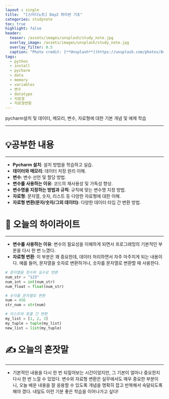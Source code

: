 ```yaml
---
layout : single
title:  "[스터디노트] Day2 파이썬 기초"
categories: studynote
toc: true
highlight: false
header:
  teaser: /assets/images/unsplash/study_note.jpg
  overlay_image: /assets/images/unsplash/study_note.jpg
  overlay_filter: 0.5
  caption: "Photo credit: [**Unsplash**](https://unsplash.com/photos/842ofHC6MaI)"
tags:
  - python
  - install
  - pycharm
  - data
  - memory
  - variables
  - 변수
  - datatype
  - 자료형
  - 자료형변환
---
```



pycharm설치 및 데이터, 메모리, 변수, 자료형에 대한 기본 개념 및 예제 학습


---
# 💡공부한 내용

---
- **Pycharm 설치**: 설치 방법을 학습하고 실습.
- **데이터와 메모리**: 데이터 저장 원리 이해.
- **변수**: 변수 선언 및 할당 방법.
- **변수를 사용하는 이유**: 코드의 재사용성 및 가독성 향상.
- **변수명을 지정하는 방법과 규칙**: 규칙에 맞는 변수명 지정 방법.
- **자료형**: 문자열, 숫자, 리스트 등 다양한 자료형에 대한 이해.
- **자료형 변환(문자/숫자/그외 데이터)**: 다양한 데이터 타입 간 변환 방법.

# 📝 오늘의 하이라이트

---

- **변수를 사용하는 이유**: 변수의 필요성을 이해하게 되면서 프로그래밍의 기본적인 부분을 다시 한 번 느꼈다.
- **자료형 변환**: 이 부분은 꽤 중요한데, 데이터 처리하면서 자주 마주치게 되는 내용이다. 예를 들어, 문자열을 숫자로 변환하거나, 숫자를 문자열로 변환할 때 사용한다.

```python
# 문자열을 정수와 실수로 변환
num_str = "123"
num_int = int(num_str)
num_float = float(num_str)

# 숫자를 문자열로 변환
num = 456
str_num = str(num)

# 리스트와 튜플 간 변환
my_list = [1, 2, 3]
my_tuple = tuple(my_list)
new_list = list(my_tuple)
```

# ✍️ 오늘의 혼잣말

---

- 기본적인 내용을 다시 한 번 되짚어보는 시간이었지만, 그 기본이 얼마나 중요한지 다시 한 번 느낄 수 있었다. 변수와 자료형 변환은 실무에서도 매우 중요한 부분이니, 오늘 배운 내용을 잘 응용할 수 있도록 개념을 명확히 잡고 반복해서 숙달되도록 해야 겠다. 내일도 이런 기분 좋은 학습을 이어나가고 싶다!
